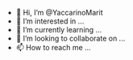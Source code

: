 - 👋 Hi, I’m @YaccarinoMarit
- 👀 I’m interested in ...
- 🌱 I’m currently learning ...
- 💞️ I’m looking to collaborate on ...
- 📫 How to reach me ...

<!---
YaccarinoMarit/YaccarinoMarit is a ✨ special ✨ repository because its `README.md` (this file) appears on your GitHub profile.
You can click the Preview link to take a look at your changes.
--->
